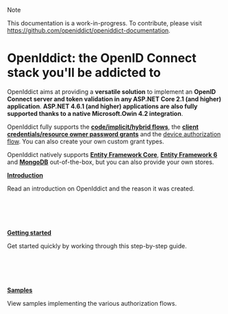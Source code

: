 > [!NOTE]
> This documentation is a work-in-progress. To contribute, please visit https://github.com/openiddict/openiddict-documentation.

# OpenIddict: the OpenID Connect stack you'll be addicted to

OpenIddict aims at providing a **versatile solution** to implement an **OpenID Connect server and token validation in any ASP.NET Core 2.1 (and higher) application**.
**ASP.NET 4.6.1 (and higher) applications are also fully supported thanks to a native Microsoft.Owin 4.2 integration**.

OpenIddict fully supports the **[code/implicit/hybrid flows](https://openid.net/specs/openid-connect-core-1_0.html)**, the **[client credentials/resource owner password grants](https://tools.ietf.org/html/rfc6749)** and the [device authorization flow](https://tools.ietf.org/html/rfc8628). You can also create your own custom grant types.

OpenIddict natively supports **[Entity Framework Core](https://www.nuget.org/packages/OpenIddict.EntityFrameworkCore)**, **[Entity Framework 6](https://www.nuget.org/packages/OpenIddict.EntityFramework)** and **[MongoDB](https://www.nuget.org/packages/OpenIddict.MongoDb)** out-of-the-box, but you can also provide your own stores.

<div class="row">
    <div class="col-md-4">
        <div class="panel panel-default" style="min-height: 120px;">
            <div class="panel-body">
                <p><strong><a href="guide/index.md">Introduction</a></strong></p>
                <p>Read an introduction on OpenIddict and the reason it was created.</p>
            </div>
        </div>
    </div>
    <div class="col-md-4">
        <div class="panel panel-default" style="min-height: 120px;">
            <div class="panel-body">
                <p><strong><a href="guide/getting-started.md">Getting started</a></strong></p>
                <p>Get started quickly by working through this step-by-step guide.</p>
            </div>
        </div>
    </div>
    <div class="col-md-4">
        <div class="panel panel-default" style="min-height: 120px;">
            <div class="panel-body">
                <p><strong><a href="https://github.com/openiddict/openiddict-samples">Samples</a></strong></p>
                <p>View samples implementing the various authorization flows.</p>
            </div>
        </div>
    </div>
</div>

